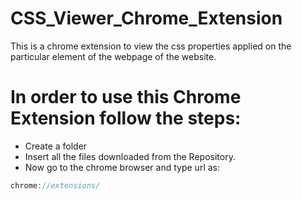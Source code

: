 # CSS_Viewer_Chrome_Extension
This is a chrome extension to view the css properties applied on the particular element of the webpage of the website.

# In order to use this Chrome Extension follow the steps:
- Create a folder
- Insert all the files downloaded from the Repository.
- Now go to the chrome browser and type url as:

  
```js
chrome://extensions/
```
